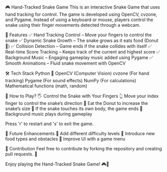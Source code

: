 🎮 Hand-Tracked Snake Game
This is an interactive Snake Game that uses hand tracking for control. The game is developed using OpenCV, cvzone, and Pygame. Instead of using a keyboard or mouse, players control the snake using their finger movements detected through a webcam.

📝 Features
✅ Hand Tracking Control – Move your fingers to control the snake
✅ Dynamic Snake Growth – The snake grows as it eats food (Donut 🍩)
✅ Collision Detection – Game ends if the snake collides with itself
✅ Real-time Score Tracking – Keeps track of the current and highest score
✅ Background Music – Engaging gameplay music added using Pygame
✅ Smooth Animations – Fluid snake movement with OpenCV

🛠️ Tech Stack
Python 🐍
OpenCV (Computer Vision)
cvzone (For hand tracking)
Pygame (For sound effects)
NumPy (For calculations)
Mathematical functions (math, random)

🎯 How to Play?
🖐️ Control the Snake with Your Fingers
👆 Move your index finger to control the snake’s direction
🍩 Eat the Donut to increase the snake’s size
🚫 If the snake touches its own body, the game ends
🎵 Background music plays during gameplay

Press 'r' to restart and 's' to exit the game.

🚀 Future Enhancements
🔹 Add different difficulty levels
🔹 Introduce new food types and obstacles
🔹 Improve UI with a game menu

🤝 Contribution
Feel free to contribute by forking the repository and creating pull requests. 🚀

Enjoy playing the Hand-Tracked Snake Game! 🎮🐍

